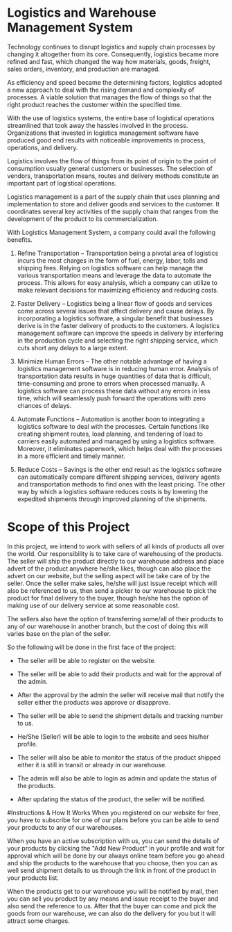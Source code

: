 # Logistics and Warehouse Management System

Technology continues to disrupt logistics and supply chain processes by changing it altogether from its core. Consequently, logistics became more refined and fast, which changed the way how materials, goods, freight, sales orders, inventory, and production are managed.

As efficiency and speed became the determining factors, logistics adopted a new approach to deal with the rising demand and complexity of processes. A viable solution that manages the flow of things so that the right product reaches the customer within the specified time.  

With the use of logistics systems, the entire base of logistical operations streamlined that took away the hassles involved in the process. Organizations that invested in logistics management software have produced good end results with noticeable improvements in process, operations, and delivery.

Logistics involves the flow of things from its point of origin to the point of consumption usually general customers or businesses. The selection of vendors, transportation means, routes and delivery methods constitute an important part of logistical operations.

Logistics management is a part of the supply chain that uses planning and implementation to store and deliver goods and services to the customer. It coordinates several key activities of the supply chain that ranges from the development of the product to its commercialization.

With Logistics Management System, a company could avail the following benefits.
1.	Refine Transportation – Transportation being a pivotal area of logistics incurs the most charges in the form of fuel, energy, labor, tolls and shipping fees. Relying on logistics software can help manage the various transportation means and leverage the data to automate the process. This allows for easy analysis, which a company can utilize to make relevant decisions for maximizing efficiency and reducing costs.

2.	Faster Delivery – Logistics being a linear flow of goods and services come across several issues that affect delivery and cause delays. By incorporating a logistics software, a singular benefit that businesses derive is in the faster delivery of products to the customers. A logistics management software can improve the speeds in delivery by interfering in the production cycle and selecting the right shipping service, which cuts short any delays to a large extent.

3.	Minimize Human Errors – The other notable advantage of having a logistics management software is in reducing human error. Analysis of transportation data results in huge quantities of data that is difficult, time-consuming and prone to errors when processed manually. A logistics software can process these data without any errors in less time, which will seamlessly push forward the operations with zero chances of delays.

4.	Automate Functions – Automation is another boon to integrating a logistics software to deal with the processes. Certain functions like creating shipment routes, load planning, and tendering of load to carriers easily automated and managed by using a logistics software. Moreover, it eliminates paperwork, which helps deal with the processes in a more efficient and timely manner.

5.	Reduce Costs – Savings is the other end result as the logistics software can automatically compare different shipping services, delivery agents and transportation methods to find ones with the least pricing. The other way by which a logistics software reduces costs is by lowering the expedited shipments through improved planning of the shipments.

# Scope of this Project

In this project, we intend to work with sellers of all kinds of products all over the world. Our responsibility is to take care of warehousing of the products. The seller will ship the product directly to our warehouse address and place advert of the product anywhere he/she likes, though can also place the advert on our website, but the selling aspect will be take care of by the seller. Once the seller make sales, he/she will just issue receipt which will also be referenced to us, then send a picker to our warehouse to pick the product for final delivery to the buyer, though he/she has the option of making use of our delivery service at some reasonable cost.

The sellers also have the option of transferring some/all of their products to any of our warehouse in another branch, but the cost of doing this will varies base on the plan of the seller.

So the following will be done in the first face of the project:

-	The seller will be able to register on the website.

-   The seller will be able to add their products and wait for the approval of the admin.

-   After the approval by the admin the seller will receive mail that notify the seller either the products was approve or disapprove.

-	The seller will be able to send the shipment details and tracking number to us.

-	He/She (Seller) will be able to login to the website and sees his/her profile.

-	The seller will also be able to monitor the status of the product shipped either it is still in transit or already in our warehouse.

-	The admin will also be able to login as admin and update the status of the products.

-   After updating the status of the product, the seller will be notified.



#Instructions & How It Works
When you registered on our website for free, you have to subscribe for one of our plans before you can be able to send your products to any of our warehouses.

When you have an active subscription with us, you can send the details of your products by clicking the "Add New Product" in your profile and wait for approval which will be done by our always online team before you go ahead and ship the products to the warehouse that you choose, then you can as well send shipment details to us through the link in front of the product in your products list.

When the products get to our warehouse you will be notified by mail, then you can sell you product by any means and issue receipt to the buyer and also send the reference to us. After that the buyer can come and pick the goods from our warehouse, we can also do the delivery for you but it will attract some charges.

